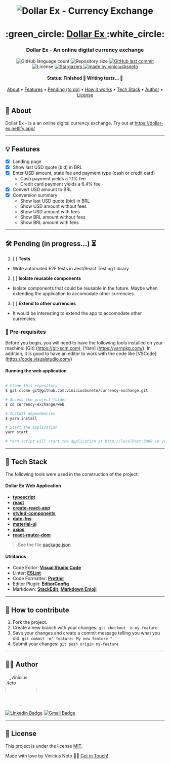 

<h1 align="center">
    <img alt="Dollar Ex - Currency Exchange" title="#Dollar Ex - Currency Exchange" src="https://i.imgur.com/Q22YlI9.png" />
</h1>

<h1 align="center">
   :green_circle: <a href="#"> Dollar Ex </a> :white_circle:
</h1>

<h3 align="center">
    Dollar Ex - An online digital currency exchange
</h3>

<p align="center">
  <img alt="GitHub language count" src="https://img.shields.io/github/languages/count/viniciusbsneto/currency-exchange?color=green">

  <img alt="Repository size" src="https://img.shields.io/github/repo-size/viniciusbsneto/currency-exchange">
  
  <a href="https://github.com/viniciusbsneto/currency-exchange/commits/master">
    <img alt="GitHub last commit" src="https://img.shields.io/github/last-commit/viniciusbsneto/currency-exchange">
  </a>
    
   <img alt="License" src="https://img.shields.io/badge/license-MIT-green">
   <a href="https://github.com/viniciusbsneto/currency-exchange/stargazers">
    <img alt="Stargazers" src="https://img.shields.io/github/stars/viniciusbsneto/currency-exchange?style=social">
  </a>

  <a href="https://github.com/viniciusbsneto">
    <img alt="made by viniciusbsneto" src="https://img.shields.io/badge/-viniciusbsneto-green">
  </a>
</p>


<h4 align="center"> 
	 Status: Finished 🚧 Writing tests... 🚧
</h4>

<p align="center">
 <a href="#about">About</a> •
 <a href="#features">Features</a> •
 <a href="#pending-to-do">Pending (to do)</a> •
 <a href="#how-it-works">How it works</a> • 
 <a href="#tech-stack">Tech Stack</a> •  
 <a href="#author">Author</a> • 
 <a href="#user-content-license">License</a>
</p>


## :speech_balloon: About

Dollar Ex - is a an online digital currency exchange.
Try out at https://dollar-ex.netlify.app/

---
## :bulb: Features

- [x] Landing page
- [x] Show last USD quote (bid) in BRL
- [x] Enter USD amount, state fee and payment type (cash or credit card)
  - Cash payment yields a 1.1% fee
  - Credit card payment yields a 6.4% fee
- [x] Convert USD amount to BRL
- [x] Conversion summary
  - Show last USD quote (bid) in BRL
  - Show USD amount without fees
  - Show USD amount with fees
  - Show BRL amount without fees
  - Show BRL amount with fees

---

## :hammer_and_wrench: Pending (in progress...) :hourglass_flowing_sand:
1. [ ] **Tests**
  - Write automated E2E tests in Jest/React Testing Library
2. [ ] **Isolate reusable components**
  - Isolate components that could be reusable in the future. Maybe when extending the application to accomodate other currencies.
3. [ ] **Extend to other currencies**
  - It would be interesting to extend the app to accomodate other currencies.

### :pushpin: Pre-requisites

Before you begin, you will need to have the following tools installed on your machine:
[Git] (https://git-scm.com), [Yarn] (https://yarnpkg.com/).
In addition, it is good to have an editor to work with the code like [VSCode] (https://code.visualstudio.com/)

#### Running the web application

```bash

# Clone this repository
$ git clone git@github.com:viniciusbsneto/currency-exchange.git

# Access the project folder
$ cd currency-exchange/web

# Install dependencies
$ yarn install

# Start the application
yarn start

# Yarn script will start the application at http://localhost:3000 in your default web browser

```

---

## :toolbox: Tech Stack

The following tools were used in the construction of the project:

#### [](https://github.com/viniciusbsneto/currency-exchange#currency-exchange-web-application)**Dollar Ex Web Application**

-   **[typescript](https://www.typescriptlang.org/)**
-   **[react](https://en.reactjs.org/)**
-   **[create-react-app](https://create-react-app.dev/)**
-   **[styled-components](https://styled-components.com/)**
-   **[date-fns](https://date-fns.org/)**
-   **[material-ui](https://material-ui.com/)**
-   **[axios](https://github.com/axios/axios)**
-   **[react-router-dom](https://reactrouter.com/)**

> See the file  [package.json](https://github.com/viniciusbsneto/currency-exchange/blob/master/package.json)

#### [](https://github.com/viniciusbsneto/currency-exchange#utilit%C3%A1rios)**Utilitários**

-   Code Editor:  **[Visual Studio Code](https://code.visualstudio.com/)**
-   Linter:  **[ESLint](https://eslint.org/)**
-   Code Formatter:  **[Prettier](https://prettier.io/)**
-   Editor Plugin:  **[EditorConfig](https://editorconfig.org/)**
-   Markdown:  **[StackEdit](https://stackedit.io/)**,  **[Markdown Emoji](https://gist.github.com/rxaviers/7360908)**


---

## :handshake: How to contribute

1. Fork the project.
2. Create a new branch with your changes: `git checkout -b my-feature`
3. Save your changes and create a commit message telling you what you did: `git commit -m" feature: My new feature "`
4. Submit your changes: `git push origin my-feature`

---

## :technologist: Author

 <img style="border-radius: 50%;" src="https://avatars1.githubusercontent.com/u/17788722?v=4" width="100px;" alt="Vinícius Neto"/> 
 <br />

[![Linkedin Badge](https://img.shields.io/badge/-Vinícius%20Neto-blue?style=flat-square&logo=Linkedin&logoColor=white&link=https://www.linkedin.com/in/vinicius-neto/)](https://www.linkedin.com/in/vinicius-neto/) 
[![Gmail Badge](https://img.shields.io/badge/-viniciusbsneto@gmail.com-c14438?style=flat-square&logo=Gmail&logoColor=white&link=mailto:viniciusbsneto@gmail.com)](mailto:viniciusbsneto@gmail.com)

---

## :memo: License

This project is under the license [MIT](./LICENSE).

Made with love by Vinícius Neto 👋🏽 [Get in Touch!](Https://www.linkedin.com/in/vinicius-neto/)
